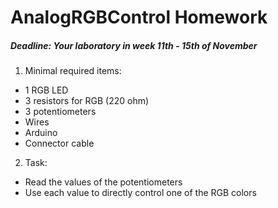 # AnalogRGBControl Homework

##### Deadline: Your laboratory in week 11th - 15th of November

1. Minimal required items:
  * 1 RGB LED
  * 3 resistors for RGB (220 ohm)
  * 3 potentiometers
  * Wires
  * Arduino
  * Connector cable
2. Task:
  * Read the values of the potentiometers
  * Use each value to directly control one of the RGB colors

